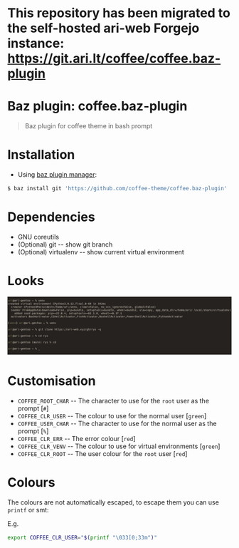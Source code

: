 # This repository has been migrated to the self-hosted ari-web Forgejo instance: <https://git.ari.lt/coffee/coffee.baz-plugin>
# Baz plugin: coffee.baz-plugin

> Baz plugin for coffee theme in bash prompt

# Installation

- Using [baz plugin manager](https://ari-web.xyz/gh/baz):

```bash
$ baz install git 'https://github.com/coffee-theme/coffee.baz-plugin'
```

# Dependencies

- GNU coreutils
- (Optional) git -- show git branch
- (Optional) virtualenv -- show current virtual environment

# Looks

![Screenshot](/screenshot.jpg)

# Customisation

- `COFFEE_ROOT_CHAR` -- The character to use for the `root` user as the prompt [`#`]
- `COFFEE_CLR_USER` -- The colour to use for the normal user [`green`]
- `COFFEE_USER_CHAR` -- The character to use for the normal user as the prompt [`%`]
- `COFFEE_CLR_ERR` -- The error colour [`red`]
- `COFFEE_CLR_VENV` -- The colour to use for virtual environments [`green`]
- `COFFEE_CLR_ROOT` -- The user colour for the `root` user [`red`]

# Colours

The colours are not automatically escaped, to escape them
you can use `printf` or smt:

E.g.

```bash
export COFFEE_CLR_USER="$(printf "\033[0;33m")"
```
